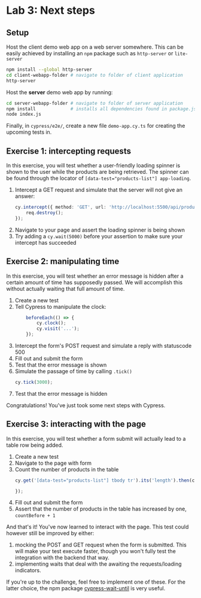 # Lab 3: Next steps

## Setup

Host the client demo web app on a web server somewhere. This can be easily achieved by installing an `npm` package such as `http-server` or `lite-server`

```sh
npm install --global http-server
cd client-webapp-folder # navigate to folder of client application
http-server
```

Host the **server** demo web app by running:

```sh
cd server-webapp-folder # navigate to folder of server application
npm install             # installs all dependencies found in package.json
node index.js
```

Finally, in `cypress/e2e/`, create a new file `demo-app.cy.ts` for creating the upcoming tests in.

## Exercise 1: intercepting requests

In this exercise, you will test whether a user-friendly loading spinner is shown to the user while the products are being retrieved. The spinner can be found through the locator of `[data-test="products-list"] app-loading`.

1. Intercept a GET request and simulate that the server will not give an answer:
	```ts
	cy.intercept({ method: 'GET', url: 'http://localhost:5500/api/products' }, req => {
		req.destroy();
	});
	```
1. Navigate to your page and assert the loading spinner is being shown
1. Try adding a `cy.wait(5000)` before your assertion to make sure your intercept has succeeded

## Exercise 2: manipulating time

In this exercise, you will test whether an error message is hidden after a certain amount of time has supposedly passed. We will accomplish this without actually waiting that full amount of time.

1. Create a new test
1. Tell Cypress to manipulate the clock:
	```ts
		beforeEach(() => {
			cy.clock();
			cy.visit('...');
		});
	```
1. Intercept the form's POST request and simulate a reply with statuscode 500
1. Fill out and submit the form
1. Test that the error message is shown
1. Simulate the passage of time by calling `.tick()`
	```ts
	cy.tick(3000);
	```
1. Test that the error message is hidden

Congratulations! You've just took some next steps with Cypress.

## Exercise 3: interacting with the page

In this exercise, you will test whether a form submit will actually lead to a table row being added.

1. Create a new test
1. Navigate to the page with form
1. Count the number of products in the table
	```ts
	cy.get('[data-test="products-list"] tbody tr').its('length').then(countBefore => {

	});
	```
1. Fill out and submit the form
1. Assert that the number of products in the table has increased by one, `countBefore + 1`

And that's it! You've now learned to interact with the page. This test could however still be improved by either:

1. mocking the POST and GET request when the form is submitted. This will make your test execute faster, though you won't fully test the integration with the backend that way.
1. implementing waits that deal with the awaiting the requests/loading indicators.

If you're up to the challenge, feel free to implement one of these. For the latter choice, the npm package [cypress-wait-until](https://www.npmjs.com/package/cypress-wait-until) is very useful.
